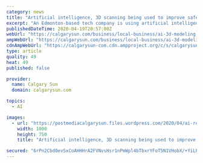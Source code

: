 ```yaml
---
category: news
title: "Artificial intelligence, 3D scanning being used to improve safety at oil and gas sites"
excerpt: "An Edmonton-based tech company is using artificial intelligence to spot potential safety risks at oil and gas facilities. Last week, AltaML announced a partnership with engineering and design firm Kleinfelder in which the two companies will pair 3D reality scans of facilities with artificial intelligence (AI) to look for potential problems and ..."
publishedDateTime: 2020-04-19T20:57:00Z
webUrl: "https://calgarysun.com/business/local-business/ai-3d-modeling-to-improve-safety-at-oil-and-gas/wcm/9720b688-84c9-40cb-ba5f-82909640fc81"
ampWebUrl: "https://calgarysun.com/business/local-business/ai-3d-modeling-to-improve-safety-at-oil-and-gas/wcm/9720b688-84c9-40cb-ba5f-82909640fc81/amp"
cdnAmpWebUrl: "https://calgarysun-com.cdn.ampproject.org/c/s/calgarysun.com/business/local-business/ai-3d-modeling-to-improve-safety-at-oil-and-gas/wcm/9720b688-84c9-40cb-ba5f-82909640fc81/amp"
type: article
quality: 49
heat: 49
published: false

provider:
  name: Calgary Sun
  domain: calgarysun.com

topics:
  - AI

images:
  - url: "https://postmediacalgarysun.files.wordpress.com/2020/04/ai-research15896.jpg"
    width: 1000
    height: 750
    title: "Artificial intelligence, 3D scanning being used to improve safety at oil and gas sites"

secured: "6rPn2Cbd0evSxCoAHHHrA2FVNvsHsr1nPmWpl4bTbxrYFoT5N1VHobX/+YiLPghX3QUQI47zg05b5Bi6Pz+ClhCFQW3rECH7yJsMdVDmjDuZzjmuKJ7VcjDHC0XB4wy8Ol5VjT4uvCtUYvED44xM2UpYkc6Tw/WdlgAkHD66asKDoGhrkqM89edGLa4gh7TyMSXRXyZglKg4EnLoo3wfLv0lZDCYWFp7DwBs/yDGRA+1nT82BUBKup5ott/huYfmfeGmkJPSDLX7we/+w7TFPpv72xkhmqtaUQPVzhEil5gTjGuZpqS+e5VZQJyNwBY7haqugL5C/9ohYzSPiEaPxGImnyP0sRh/vLJ3SekhKGR67CVaJlTkGJaSqvlFbxoTEiicJYhV4b8jlkzeQZlU1dEShAF4GVilfuLKPIXQXcyogVPsFM4c31lxumJlDRX84ZeOvtfqlk9iyx1neCybE3WyEmK6RvZ66IOBpGZ92VI=;yyLRdkC8MQd+Gg2y3vCfhw=="
---
```


